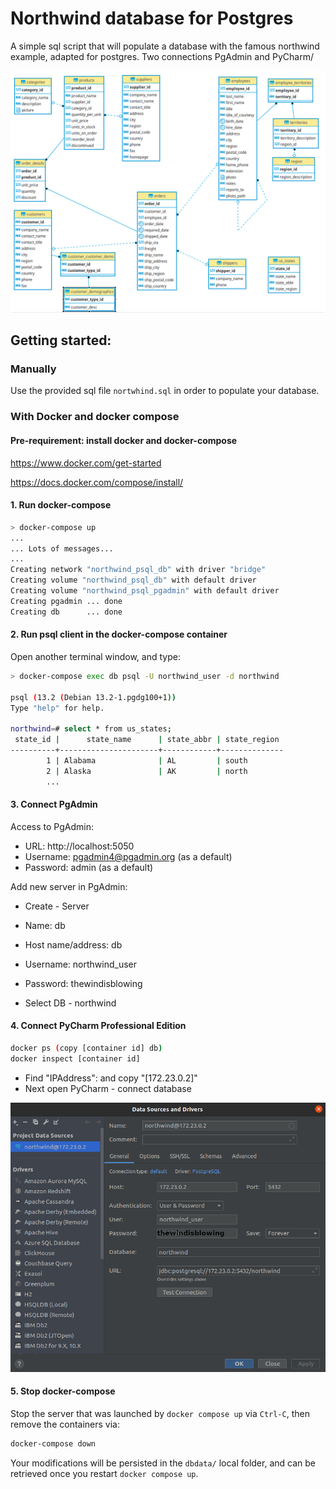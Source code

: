 # Northwind database for Postgres

A simple sql script that will populate a database with the famous northwind example, adapted for postgres.
Two connections PgAdmin and PyCharm/

<img src=ER.png />

## Getting started:

### Manually

Use the provided sql file `nortwhind.sql` in order to populate your database.

### With Docker and docker compose

#### Pre-requirement: install docker and docker-compose

 https://www.docker.com/get-started

 https://docs.docker.com/compose/install/


#### 1. Run docker-compose

```bash
> docker-compose up
...
... Lots of messages...
...
Creating network "northwind_psql_db" with driver "bridge"
Creating volume "northwind_psql_db" with default driver
Creating volume "northwind_psql_pgadmin" with default driver
Creating pgadmin ... done
Creating db      ... done
```

#### 2. Run psql client in the docker-compose container

Open another terminal window, and type:

````bash
> docker-compose exec db psql -U northwind_user -d northwind

psql (13.2 (Debian 13.2-1.pgdg100+1))
Type "help" for help.

northwind=# select * from us_states;
 state_id |      state_name      | state_abbr | state_region
----------+----------------------+------------+--------------
        1 | Alabama              | AL         | south
        2 | Alaska               | AK         | north
        ...
````

#### 3. Connect PgAdmin

Access to PgAdmin:

- URL: http://localhost:5050
- Username: pgadmin4@pgadmin.org (as a default)
- Password: admin (as a default)

Add new server in PgAdmin:

- Create - Server
 - Name: db
 - Host name/address: db
 - Username: northwind_user
 - Password: thewindisblowing

- Select DB - northwind


#### 4. Connect PyCharm Professional Edition

```bash
docker ps (copy [container id] db)
docker inspect [container id]
```
- Find "IPAddress": and copy "[172.23.0.2]"
- Next open PyCharm - connect database

<img src=Connect_Py.png />


#### 5. Stop docker-compose

Stop the server that was launched by `docker compose up` via `Ctrl-C`, then remove the containers via:

```bash
docker-compose down
```

Your modifications will be persisted in the `dbdata/` local folder, and can be retrieved
once you restart `docker compose up`.


